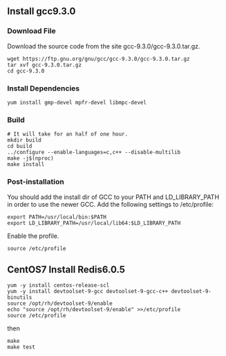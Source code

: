 
## Install gcc9.3.0

### Download File

Download the source code from the site  gcc-9.3.0/gcc-9.3.0.tar.gz.
```
wget https://ftp.gnu.org/gnu/gcc/gcc-9.3.0/gcc-9.3.0.tar.gz
tar xvf gcc-9.3.0.tar.gz
cd gcc-9.3.0

```

### Install Dependencies

```shell script
yum install gmp-devel mpfr-devel libmpc-devel
```

### Build

```shell script
# It will take for an half of one hour.
mkdir build
cd build
../configure --enable-languages=c,c++ --disable-multilib
make -j$(nproc) 
make install
```

### Post-installation

You should add the install dir of GCC to your PATH and LD_LIBRARY_PATH in order to use the newer GCC.
 Add the following settings to /etc/profile:
 
```shell script
export PATH=/usr/local/bin:$PATH
export LD_LIBRARY_PATH=/usr/local/lib64:$LD_LIBRARY_PATH

```

Enable the profile.
```shell script
source /etc/profile
```

## CentOS7 Install Redis6.0.5

``` 
yum -y install centos-release-scl
yum -y install devtoolset-9-gcc devtoolset-9-gcc-c++ devtoolset-9-binutils
source /opt/rh/devtoolset-9/enable
echo "source /opt/rh/devtoolset-9/enable" >>/etc/profile
source /etc/profile
```

then

``` 
make 
make test
```